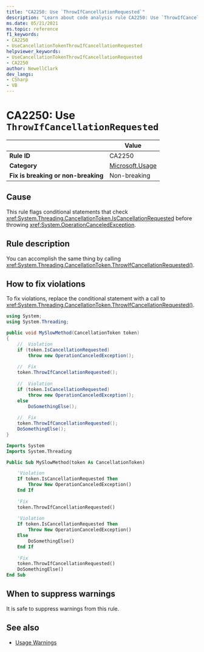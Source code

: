 ```yaml
---
title: "CA2250: Use `ThrowIfCancellationRequested`"
description: "Learn about code analysis rule CA2250: Use `ThrowIfCancellationRequested`"
ms.date: 05/21/2021
ms.topic: reference
f1_keywords:
- CA2250
- UseCancellationTokenThrowIfCancellationRequested
helpviewer_keywords:
- UseCancellationTokenThrowIfCancellationRequested
- CA2250
author: NewellClark
dev_langs:
- CSharp
- VB
---
```

# CA2250: Use `ThrowIfCancellationRequested`

| | Value |
|-|-|
| **Rule ID** |CA2250|
| **Category** |[Microsoft.Usage](usage-warnings.md)|
| **Fix is breaking or non-breaking** |Non-breaking|

## Cause

This rule flags conditional statements that check <xref:System.Threading.CancellationToken.IsCancellationRequested> before throwing <xref:System.OperationCanceledException>.

## Rule description

You can accomplish the same thing by calling <xref:System.Threading.CancellationToken.ThrowIfCancellationRequested()>.

## How to fix violations

To fix violations, replace the conditional statement with a call to <xref:System.Threading.CancellationToken.ThrowIfCancellationRequested()>.

```csharp
using System;
using System.Threading;

public void MySlowMethod(CancellationToken token)
{
    //  Violation
    if (token.IsCancellationRequested)
        throw new OperationCanceledException();
    
    //  Fix
    token.ThrowIfCancellationRequested();
    
    //  Violation
    if (token.IsCancellationRequested)
        throw new OperationCanceledException();
    else
        DoSomethingElse();
    
    //  Fix
    token.ThrowIfCancellationRequested();
    DoSomethingElse();
}
```

```vb
Imports System
Imports System.Threading

Public Sub MySlowMethod(token As CancellationToken)

    'Violation
    If token.IsCancellationRequested Then
        Throw New OperationCanceledException()
    End If
    
    'Fix
    token.ThrowIfCancellationRequested()
    
    'Violation
    If token.IsCancellationRequested Then
        Throw New OperationCanceledException()
    Else
        DoSomethingElse()
    End If
    
    'Fix
    token.ThrowIfCancellationRequested()
    DoSomethingElse()
End Sub
```

## When to suppress warnings

It is safe to suppress warnings from this rule.

## See also

- [Usage Warnings](usage-warnings.md)
